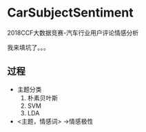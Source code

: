 # CarSubjectSentiment
2018CCF大数据竞赛-汽车行业用户评论情感分析

我来填坑了。。。

## 过程
- 主题分类
  1. 朴素贝叶斯
  2. SVM
  3. LDA
- <主题，情感词> ->情感极性
